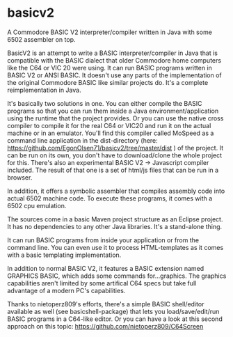 # basicv2

A Commodore BASIC V2 interpreter/compiler written in Java with some 6502 assembler on top.

BasicV2 is an attempt to write a BASIC interpreter/compiler in Java that is compatible with the BASIC dialect that older 
Commodore home computers like the C64 or VIC 20 were using. It can run BASIC programs written in BASIC V2 or ANSI BASIC.
It doesn't use any parts of the implementation of the original Commodore BASIC like similar projects do. 
It's a complete reimplementation in Java.

It's basically two solutions in one. You can either compile the BASIC programs so that you can run them inside a Java environment/application using the runtime that the project provides.
Or you can use the native cross compiler to compile it for the real C64 or VIC20 and run it on the actual machine or in an emulator. You'll find this compiler called MoSpeed as a command line application in the dist-directory (here: https://github.com/EgonOlsen71/basicv2/tree/master/dist ) of the project. It can be run on its own, you don't have to download/clone the whole project for this. There's also an experimental BASIC V2 -> Javascript compiler included. The result of that one is a set of html/js files that can be run in a browser.

In addition, it offers a symbolic assembler that compiles assembly code into actual 6502 machine code. To execute these programs, it comes with a 6502 cpu emulation.

The sources come in a basic Maven project structure as an Eclipse project. It has no dependencies to any other Java libraries. It's a stand-alone thing.

It can run BASIC programs from inside your application or from the command line. 
You can even use it to process HTML-templates as it comes with a basic templating implementation.

In addition to normal BASIC V2, it features a BASIC extension named GRAPHICS BASIC, which adds some commands for...graphics. The graphics capabilities aren't limited by some artifical C64 specs but take full advantage of a modern PC's capabilities.

Thanks to nietoperz809's efforts, there's a simple BASIC shell/editor available as well (see basicshell-package) that lets you load/save/edit/run BASIC programs in a C64-like editor. Or you can have a look at this second approach on this topic: https://github.com/nietoperz809/C64Screen


